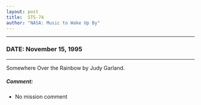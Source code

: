 ```yaml
---
layout: post
title:  STS-74
author: "NASA: Music to Wake Up By"
---
```


----
### DATE: November 15, 1995
----
Somewhere Over the Rainbow by Judy Garland.

##### Comment:
* No mission comment
